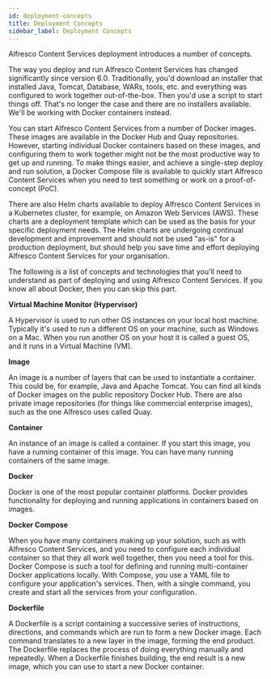 ```yaml
---
id: deployment-concepts
title: Deployment Concepts
sidebar_label: Deployment Concepts
---
```


Alfresco Content Services deployment introduces a number of concepts.

The way you deploy and run Alfresco Content Services has changed significantly since version 6.0. Traditionally, you'd download an installer that installed Java, Tomcat, Database, WARs, tools, etc. and everything was configured to work together out-of-the-box. Then you'd use a script to start things off. That's no longer the case and there are no installers available. We'll be working with Docker containers instead.

You can start Alfresco Content Services from a number of Docker images. These images are available in the Docker Hub and Quay repositories. However, starting individual Docker containers based on these images, and configuring them to work together might not be the most productive way to get up and running. To make things easier, and achieve a single-step deploy and run solution, a Docker Compose file is available to quickly start Alfresco Content Services when you need to test something or work on a proof-of-concept (PoC).

There are also Helm charts available to deploy Alfresco Content Services in a Kubernetes cluster, for example, on Amazon Web Services (AWS). These charts are a deployment template which can be used as the basis for your specific deployment needs. The Helm charts are undergoing continual development and improvement and should not be used "as-is" for a production deployment, but should help you save time and effort deploying Alfresco Content Services for your organisation.

The following is a list of concepts and technologies that you'll need to understand as part of deploying and using Alfresco Content Services. If you know all about Docker, then you can skip this part.

**Virtual Machine Monitor (Hypervisor)**

A Hypervisor is used to run other OS instances on your local host machine. Typically it's used to run a different OS on your machine, such as Windows on a Mac. When you run another OS on your host it is called a guest OS, and it runs in a Virtual Machine (VM).

**Image**

An image is a number of layers that can be used to instantiate a container. This could be, for example, Java and Apache Tomcat. You can find all kinds of Docker images on the public repository Docker Hub. There are also private image repositories (for things like commercial enterprise images), such as the one Alfresco uses called Quay.

**Container**

An instance of an image is called a container. If you start this image, you have a running container of this image. You can have many running containers of the same image.

**Docker**

Docker is one of the most popular container platforms. Docker provides functionality for deploying and running applications in containers based on images.

**Docker Compose**

When you have many containers making up your solution, such as with Alfresco Content Services, and you need to configure each individual container so that they all work well together, then you need a tool for this. Docker Compose is such a tool for defining and running multi-container Docker applications locally. With Compose, you use a YAML file to configure your application's services. Then, with a single command, you create and start all the services from your configuration.

**Dockerfile**

A Dockerfile is a script containing a successive series of instructions, directions, and commands which are run to form a new Docker image. Each command translates to a new layer in the image, forming the end product. The Dockerfile replaces the process of doing everything manually and repeatedly. When a Dockerfile finishes building, the end result is a new image, which you can use to start a new Docker container.